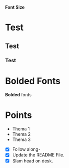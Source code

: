 **Font Size**

# Test
## Test
### Test

# Bolded Fonts
**Bolded** fonts

# Points

- Thema 1
- Thema 2
- Thema 3


- [x] Follow along-
- [x] Update the README File.
- [x] Slam head on desk. 
